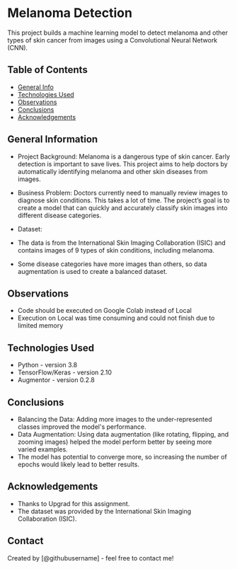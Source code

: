 # Melanoma Detection
This project builds a machine learning model to detect melanoma and other types of skin cancer from images using a Convolutional Neural Network (CNN).

## Table of Contents
* [General Info](#general-information)
* [Technologies Used](#technologies-used)
* [Observations](#observations)
* [Conclusions](#conclusions)
* [Acknowledgements](#acknowledgements)

<!-- You can include any other section that is pertinent to your problem -->

## General Information
- Project Background: Melanoma is a dangerous type of skin cancer. Early detection is important to save lives. This project aims to help doctors by automatically identifying melanoma and other skin diseases from images.
- Business Problem: Doctors currently need to manually review images to diagnose skin conditions. This takes a lot of time. The project’s goal is to create a model that can quickly and accurately classify skin images into different disease categories.

- Dataset:
- The data is from the International Skin Imaging Collaboration (ISIC) and contains images of 9 types of skin conditions, including melanoma.
- Some disease categories have more images than others, so data augmentation is used to create a balanced dataset.

<!-- You don't have to answer all the questions - just the ones relevant to your project. -->

## Observations
- Code should be executed on Google Colab instead of Local
- Execution on Local was time consuming and could not finish due to limited memory

## Technologies Used
- Python - version 3.8
- TensorFlow/Keras - version 2.10
- Augmentor - version 0.2.8

<!-- As the libraries versions keep on changing, it is recommended to mention the version of library used in this project -->

## Conclusions
- Balancing the Data: Adding more images to the under-represented classes improved the model's performance.
- Data Augmentation: Using data augmentation (like rotating, flipping, and zooming images) helped the model perform better by seeing more varied examples.
- The model has potential to converge more, so increasing the number of epochs would likely lead to better results.

<!-- You don't have to answer all the questions - just the ones relevant to your project. -->


## Acknowledgements
- Thanks to Upgrad for this assignment.
- The dataset was provided by the International Skin Imaging Collaboration (ISIC).


## Contact
Created by [@githubusername] - feel free to contact me!


<!-- Optional -->
<!-- ## License -->
<!-- This project is open source and available under the [... License](). -->

<!-- You don't have to include all sections - just the one's relevant to your project -->
